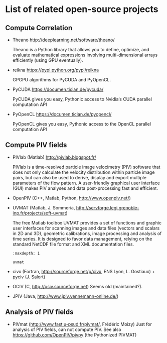# List of related open-source projects

## Compute Correlation

- Theano <http://deeplearning.net/software/theano/>

  Theano is a Python library that allows you to define, optimize, and evaluate mathematical expressions involving multi-dimensional arrays efficiently (using GPU eventually).

- reikna <https://pypi.python.org/pypi/reikna>

  GPGPU algorithms for PyCUDA and PyOpenCL.

- PyCUDA <https://documen.tician.de/pycuda/>

  PyCUDA gives you easy, Pythonic access to Nvidia‘s CUDA parallel computation API

- PyOpenCL <https://documen.tician.de/pyopencl/>

  PyOpenCL gives you easy, Pythonic access to the OpenCL parallel computation API

## Compute PIV fields

- PIVlab (Matlab) <http://pivlab.blogspot.fr/>

  PIVlab is a time-resolved particle image velocimetry (PIV) software that does
  not only calculate the velocity distribution within particle image pairs, but
  can also be used to derive, display and export multiple parameters of the
  flow pattern. A user-friendly graphical user interface (GUI) makes PIV
  analyses and data post-processing fast and efficient.

- OpenPIV (C++, Matlab, Python, <http://www.openpiv.net/>)

- UVMAT (Matlab, J. Sommeria, <http://servforge.legi.grenoble-inp.fr/projects/soft-uvmat>)

  The free Matlab toolbox UVMAT provides a set of functions and graphic user interfaces for scanning images and data files (vectors and scalars in 2D and 3D), geometric calibrations, image processing and analysis of time series. It is designed to favor data management, relying on the standard NetCDF file format and XML documentation files.

  ```{toctree}
  :maxdepth: 1

  uvmat
  ```

- civx (Fortran, <http://sourceforge.net/p/civx>, ENS Lyon, L. Gostiaux) + pyciv
  (J.  Salort)

- OCIV (C, <http://osiv.sourceforge.net>) Seems old (maintained?).

- JPIV (Java, <http://www.jpiv.vennemann-online.de/>)

## Analysis of PIV fields

- PIVmat (<http://www.fast.u-psud.fr/pivmat/>, Frédéric Moizy) Just for analysis
  of PIV fields, can not compute PIV. See also <https://github.com/OpenPIV/pivpy>
  (the Pythonized PIVMAT)
